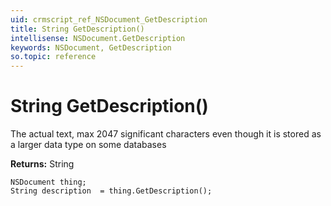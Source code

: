 ```yaml
---
uid: crmscript_ref_NSDocument_GetDescription
title: String GetDescription()
intellisense: NSDocument.GetDescription
keywords: NSDocument, GetDescription
so.topic: reference
---
```


# String GetDescription()

The actual text, max 2047 significant characters even though it is stored as a larger data type on some databases

**Returns:** String

```crmscript
NSDocument thing;
String description  = thing.GetDescription();
```

